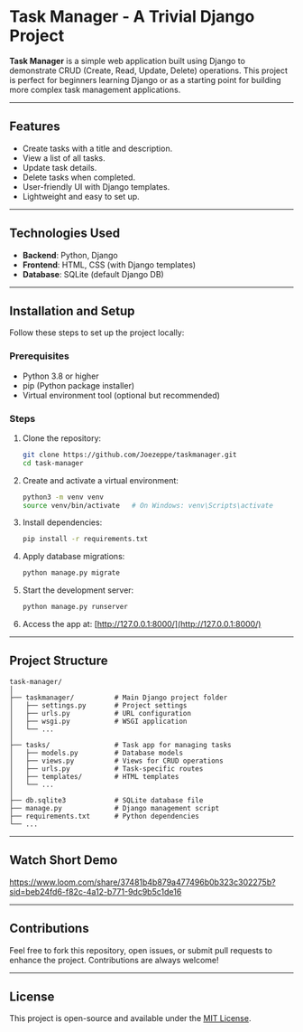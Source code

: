 # Task Manager - A Trivial Django Project

**Task Manager** is a simple web application built using Django to demonstrate CRUD (Create, Read, Update, Delete) operations. This project is perfect for beginners learning Django or as a starting point for building more complex task management applications.


---

## Features

- Create tasks with a title and description.
- View a list of all tasks.
- Update task details.
- Delete tasks when completed.
- User-friendly UI with Django templates.
- Lightweight and easy to set up.

---

## Technologies Used

- **Backend**: Python, Django
- **Frontend**: HTML, CSS (with Django templates)
- **Database**: SQLite (default Django DB)

---

## Installation and Setup

Follow these steps to set up the project locally:

### Prerequisites
- Python 3.8 or higher
- pip (Python package installer)
- Virtual environment tool (optional but recommended)

### Steps

1. Clone the repository:
   ```bash
   git clone https://github.com/Joezeppe/taskmanager.git
   cd task-manager
   ```

2. Create and activate a virtual environment:
   ```bash
   python3 -m venv venv
   source venv/bin/activate   # On Windows: venv\Scripts\activate
   ```

3. Install dependencies:
   ```bash
   pip install -r requirements.txt
   ```

4. Apply database migrations:
   ```bash
   python manage.py migrate
   ```

5. Start the development server:
   ```bash
   python manage.py runserver
   ```

6. Access the app at: [http://127.0.0.1:8000/](http://127.0.0.1:8000/)

---

## Project Structure

```
task-manager/
│
├── taskmanager/          # Main Django project folder
│   ├── settings.py       # Project settings
│   ├── urls.py           # URL configuration
│   ├── wsgi.py           # WSGI application
│   └── ...
│
├── tasks/                # Task app for managing tasks
│   ├── models.py         # Database models
│   ├── views.py          # Views for CRUD operations
│   ├── urls.py           # Task-specific routes
│   ├── templates/        # HTML templates
│   └── ...
│
├── db.sqlite3            # SQLite database file
├── manage.py             # Django management script
├── requirements.txt      # Python dependencies
└── ...
```

---
## Watch Short Demo

https://www.loom.com/share/37481b4b879a477496b0b323c302275b?sid=beb24fd6-f82c-4a12-b771-9dc9b5c1de16 

---

## Contributions

Feel free to fork this repository, open issues, or submit pull requests to enhance the project. Contributions are always welcome!

---

## License

This project is open-source and available under the [MIT License](LICENSE).
